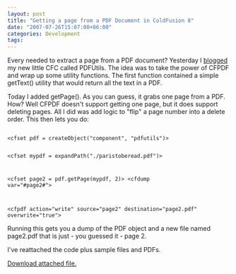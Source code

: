 ```yaml
---
layout: post
title: "Getting a page from a PDF Document in ColdFusion 8"
date: "2007-07-26T15:07:00+06:00"
categories: Development 
tags: 
---
```


Every needed to extract a page from a PDF document? Yesterday I <a href="http://www.raymondcamden.com/index.cfm/2007/7/25/Reading-text-from-a-PDF-in-ColdFusion-8">blogged</a> my new little CFC called PDFUtils. The idea was to take the power of CFPDF and wrap up some utility functions. The first function contained a simple getText() utility that would return all the text in a PDF.

Today I added getPage(). As you can guess, it grabs one page from a PDF. How? Well CFPDF doesn't support getting one page, but it does support deleting pages. All I did was add logic to "flip" a page number into a delete order. This then lets you do:

<code>
&lt;cfset pdf = createObject("component", "pdfutils")&gt;

&lt;cfset mypdf = expandPath("./paristoberead.pdf")&gt;

&lt;cfset page2 = pdf.getPage(mypdf, 2)&gt;
&lt;cfdump var="#page2#"&gt;

&lt;cfpdf action="write" source="page2" destination="page2.pdf" overwrite="true"&gt;
</code>

Running this gets you a dump of the PDF object and a new file named page2.pdf that is just - you guessed it - page 2.

I've reattached the code plus sample files and PDFs.<p><a href='enclosures/D%3A%5Chosts%5Cwww%2Ecoldfusionjedi%2Ecom%5Cenclosures%2FArchive8%2Ezip'>Download attached file.</a></p>